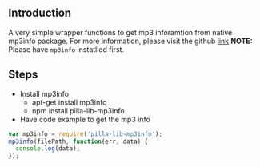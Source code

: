 ## Introduction
A very simple wrapper functions to get mp3 inforamtion from native mp3info package. 
For more information, please visit the github [link](https://github.com/PerryWu/pilla-lib-mp3info)
__NOTE:__ Please have `mp3info` instatlled first.

## Steps
* Install mp3info
  - apt-get install mp3info
  - npm install pilla-lib-mp3info 
* Have code example to get the mp3 info

```javascript
var mp3info = require('pilla-lib-mp3info');
mp3info(filePath, function(err, data) {
  console.log(data);
}); 
```
